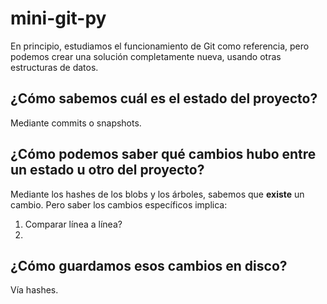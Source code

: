 # mini-git-py

En principio, estudiamos el funcionamiento de Git como referencia, pero podemos
crear una solución completamente nueva, usando otras estructuras de datos.

## ¿Cómo sabemos cuál es el estado del proyecto?

Mediante commits o snapshots.

## ¿Cómo podemos saber qué cambios hubo entre un estado u otro del proyecto?

Mediante los hashes de los blobs y los árboles, sabemos que **existe** un
cambio. Pero saber los cambios específicos implica:

1. Comparar línea a línea?
2.

## ¿Cómo guardamos esos cambios en disco?

Vía hashes.
